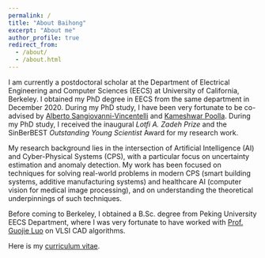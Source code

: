 ```yaml
---
permalink: /
title: "About Baihong"
excerpt: "About me"
author_profile: true
redirect_from: 
  - /about/
  - /about.html
---
```


I am currently a postdoctoral scholar at the Department of Electrical Engineering and Computer Sciences (EECS) at University of California, Berkeley. I obtained my PhD degree in EECS from the same department in December 2020. During my PhD study, I have been very fortunate to be co-advised by [Alberto Sangiovanni-Vincentelli](http://people.eecs.berkeley.edu/~alberto/) and [Kameshwar Poolla](https://www2.eecs.berkeley.edu/Faculty/Homepages/poolla.html). During my PhD study, I received the inaugural *Lotfi A. Zadeh Prize* and the SinBerBEST *Outstanding Young Scientist* Award for my research work.

My research background lies in the intersection of Artificial Intelligence (AI) and Cyber-Physical Systems (CPS), with a particular focus on uncertainty estimation and anomaly detection. My work has been focused on techniques for solving real-world problems in modern CPS (smart building systems, additive manufacturing systems) and healthcare AI (computer vision for medical image processing), and on understanding the theoretical underpinnings of such techniques.

Before coming to Berkeley, I obtained a B.Sc. degree from Peking University EECS Department, where I was very fortunate to have worked with [Prof. Guojie Luo](https://ceca.pku.edu.cn/en/people_/faculty_/guojie_luo/index.htm) on VLSI CAD algorithms.

Here is my [curriculum vitae](https://docs.google.com/document/d/1--sPusICOCAQSRQ7OkQZnFj1tBwII08jhoWNpSgzn-0/edit?usp=sharing).